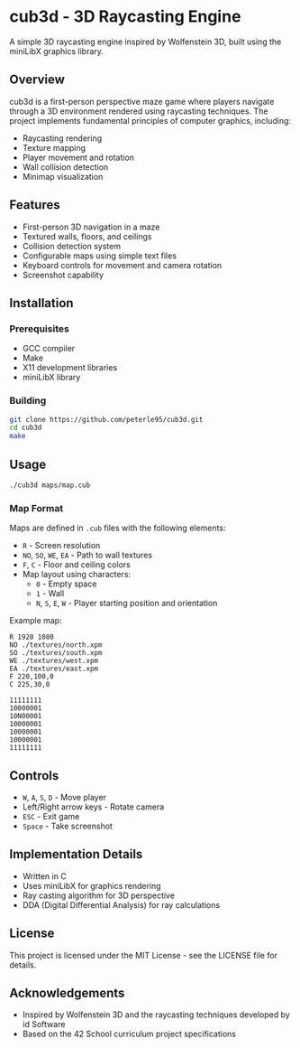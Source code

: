 # cub3d - 3D Raycasting Engine

A simple 3D raycasting engine inspired by Wolfenstein 3D, built using the miniLibX graphics library.

## Overview

cub3d is a first-person perspective maze game where players navigate through a 3D environment rendered using raycasting techniques. The project implements fundamental principles of computer graphics, including:

- Raycasting rendering
- Texture mapping
- Player movement and rotation
- Wall collision detection
- Minimap visualization

## Features

- First-person 3D navigation in a maze
- Textured walls, floors, and ceilings
- Collision detection system
- Configurable maps using simple text files
- Keyboard controls for movement and camera rotation
- Screenshot capability

## Installation

### Prerequisites
- GCC compiler
- Make
- X11 development libraries
- miniLibX library

### Building
```bash
git clone https://github.com/peterle95/cub3d.git
cd cub3d
make
```

## Usage

```bash
./cub3d maps/map.cub
```

### Map Format

Maps are defined in `.cub` files with the following elements:
- `R` - Screen resolution
- `NO`, `SO`, `WE`, `EA` - Path to wall textures
- `F`, `C` - Floor and ceiling colors
- Map layout using characters:
  - `0` - Empty space
  - `1` - Wall
  - `N`, `S`, `E`, `W` - Player starting position and orientation

Example map:
```
R 1920 1080
NO ./textures/north.xpm
SO ./textures/south.xpm
WE ./textures/west.xpm
EA ./textures/east.xpm
F 220,100,0
C 225,30,0

11111111
10000001
10N00001
10000001
10000001
10000001
11111111
```

## Controls

- `W`, `A`, `S`, `D` - Move player
- Left/Right arrow keys - Rotate camera
- `ESC` - Exit game
- `Space` - Take screenshot

## Implementation Details

- Written in C
- Uses miniLibX for graphics rendering
- Ray casting algorithm for 3D perspective
- DDA (Digital Differential Analysis) for ray calculations

## License

This project is licensed under the MIT License - see the LICENSE file for details.

## Acknowledgements

- Inspired by Wolfenstein 3D and the raycasting techniques developed by id Software
- Based on the 42 School curriculum project specifications
